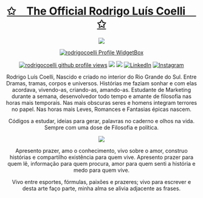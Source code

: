 <!--
 Inicio da mensagem bem vindo, com a frase estática
 -->

<p align="center"><a href="https://bio.link/coelli/">
    <h1 align="center">✩&emsp;The Official Rodrigo Luís Coelli&emsp;✩</h1>
</p></a>

<!-- 
Inicio da mensagem bem vindo, com a frase animada.
Fonte: https://readme-typing-svg.herokuapp.com
-->
<p align="center"><a href="https://bio.link/coelli/">
    <img src="https://readme-typing-svg.herokuapp.com/?lines=Bem+vind@+ao+meu+Gitperfil!;Visite+minha+bio+clicando+aqui!&font=sofia%20pro&%color=%fff&center=true&width=400&height=100">
</p></a>

<!--
 
**rodrigocoelli/rodrigocoelli** is a ✨ _special_ ✨ repository because its `README.md` (this file) appears on your GitHub profile.

Here are some ideas to get you started:

- 🔭 I’m currently working on ...
- 🌱 I’m currently learning ...
- 👯 I’m looking to collaborate on ...
- 🤔 I’m looking for help with ...
- 💬 Ask me about ...
- 📫 How to reach me: ...
- 😄 Pronouns: ...
- ⚡ Fun fact: ...
-->

<!--
 Inicio dos trabalhos com widgebox.
Vou usar o comando "href" para lincar as imagens para o github, para não deixar a imagem abrir em um endereço genérico.

Fonte:  https://github.com/Jurredr/github-widgetbox
        https://github.com/antonkomarev/github-profile-views-counter
        https://streak-stats.demolab.com/demo/
        https://github.com/Platane/snk
-->

<div>
  <a href="https://bio.link/coelli/">
  <div  align="center"> 

<a href="https://bio.link/coelli/"><img src="https://github-widgetbox.vercel.app/api/profile?username=rodrigo-coelli&amp;theme=darkmode&amp;data=followers,repositories,stars,commits" alt="rodrigocoelli Profile WidgetBox"></a></a>

<a href="https://www.github.com/rodrigo-coelli"><img src="https://komarev.com/ghpvc/?username=rodrigo-coelli&style=for-the-badge&color=161c1c&label=👁+PROFILE+VIEWS" alt="rodrigocoelli github profile views" /></a>
<a href="https://www.linux.org"><img src="https://img.shields.io/badge/OS-Linux-e06c75?style=for-the-badge&logoColor=00c6ff&logo=linux&color=161c1c" /></a>
<a href="https://archlinux.org"><img src="https://img.shields.io/badge/DISTRO-Arch-56b6c2?style=for-the-badge&logo=arch-linux&logoColor=00c6ff&color=161c1c" /></a>
[![LinkedIn](https://img.shields.io/badge/LinkedIn-0077B5?style=for-the-badge&logo=linkedin&logoColor=white)](https://www.linkedin.com/in/rodrigocoelli/)
[![Instagram](https://img.shields.io/badge/-Instagram-%23E4405F?style=for-the-badge&logo=instagram&logoColor=white)](https://www.instagram.com/rodrigo.coelli/)

<p id="bio" class="description"><span style="color:#000000;">

Rodrigo Luís Coelli, Nascido e criado no interior do Rio Grande do Sul. Entre Dramas, tramas, corpos e universos. Histórias me faziam sonhar e com elas acordava, vivendo-as, criando-as, amando-as. Estudante de Marketing durante a semana, desenvolvedor todo tempo e amante de filosofia nas horas mais temporais. Nas mais obscuras seres e homens integram terrores no papel. Nas horas mais Leves, Romances e Fantasias épicas nascem.
</span></p>
<p class="description"><span style="color:#000000;">

Códigos a estudar, ideias para gerar, palavras no caderno e olhos na vida. Sempre com uma dose de Filosofia e política.
</span></p>

<p><img src="https://2.gravatar.com/userimage/253563359/4ec2ee0477e4d708bb8532beff9f3cae?size=300" /></p>

<p class="description"><span style="color:#000000;">

Apresento prazer, amo o conhecimento, vivo sobre o amor, construo histórias e compartilho existência para quem vive. Apresento prazer para quem lê, informação para quem procura, amor para quem senti a história e medo para quem vive.
</span></p>
<p class="description"><span style="color:#000000;">

Vivo entre esportes, fórmulas, paixões e prazeres; vivo para escrever e desta arte faço parte, minha alma se alivia adjacente as frases.
</span></p>
<p>&nbsp;</p>







</div>
    </div>

<!-- 
Fique a vontade para reproduzir, editar e contribuir com os widgets.
Mas deixe a fonte do original, caso algum amiguinho necessite de ajuda.
-->
